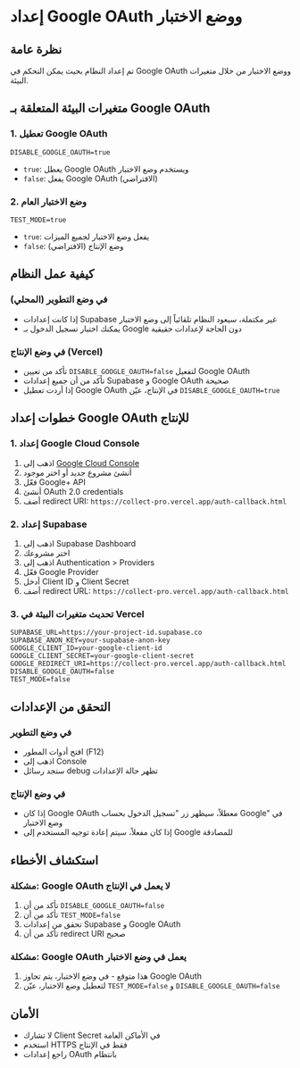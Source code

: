 # إعداد Google OAuth ووضع الاختبار

## نظرة عامة
تم إعداد النظام بحيث يمكن التحكم في Google OAuth ووضع الاختبار من خلال متغيرات البيئة.

## متغيرات البيئة المتعلقة بـ Google OAuth

### 1. تعطيل Google OAuth
```env
DISABLE_GOOGLE_OAUTH=true
```
- `true`: يعطل Google OAuth ويستخدم وضع الاختبار
- `false`: يفعل Google OAuth (الافتراضي)

### 2. وضع الاختبار العام
```env
TEST_MODE=true
```
- `true`: يفعل وضع الاختبار لجميع الميزات
- `false`: وضع الإنتاج (الافتراضي)

## كيفية عمل النظام

### في وضع التطوير (المحلي)
- إذا كانت إعدادات Supabase غير مكتملة، سيعود النظام تلقائياً إلى وضع الاختبار
- يمكنك اختبار تسجيل الدخول بـ Google دون الحاجة لإعدادات حقيقية

### في وضع الإنتاج (Vercel)
- تأكد من تعيين `DISABLE_GOOGLE_OAUTH=false` لتفعيل Google OAuth
- تأكد من أن جميع إعدادات Supabase و Google OAuth صحيحة
- إذا أردت تعطيل Google OAuth في الإنتاج، عيّن `DISABLE_GOOGLE_OAUTH=true`

## خطوات إعداد Google OAuth للإنتاج

### 1. إعداد Google Cloud Console
1. اذهب إلى [Google Cloud Console](https://console.cloud.google.com/)
2. أنشئ مشروع جديد أو اختر موجود
3. فعّل Google+ API
4. أنشئ OAuth 2.0 credentials
5. أضف redirect URI: `https://collect-pro.vercel.app/auth-callback.html`

### 2. إعداد Supabase
1. اذهب إلى Supabase Dashboard
2. اختر مشروعك
3. اذهب إلى Authentication > Providers
4. فعّل Google Provider
5. أدخل Client ID و Client Secret
6. أضف redirect URL: `https://collect-pro.vercel.app/auth-callback.html`

### 3. تحديث متغيرات البيئة في Vercel
```env
SUPABASE_URL=https://your-project-id.supabase.co
SUPABASE_ANON_KEY=your-supabase-anon-key
GOOGLE_CLIENT_ID=your-google-client-id
GOOGLE_CLIENT_SECRET=your-google-client-secret
GOOGLE_REDIRECT_URI=https://collect-pro.vercel.app/auth-callback.html
DISABLE_GOOGLE_OAUTH=false
TEST_MODE=false
```

## التحقق من الإعدادات

### في وضع التطوير
- افتح أدوات المطور (F12)
- اذهب إلى Console
- ستجد رسائل debug تظهر حالة الإعدادات

### في وضع الإنتاج
- إذا كان Google OAuth معطلاً، سيظهر زر "تسجيل الدخول بحساب Google" في وضع الاختبار
- إذا كان مفعلاً، سيتم إعادة توجيه المستخدم إلى Google للمصادقة

## استكشاف الأخطاء

### مشكلة: Google OAuth لا يعمل في الإنتاج
1. تأكد من أن `DISABLE_GOOGLE_OAUTH=false`
2. تأكد من أن `TEST_MODE=false`
3. تحقق من إعدادات Supabase و Google OAuth
4. تأكد من أن redirect URI صحيح

### مشكلة: Google OAuth يعمل في وضع الاختبار
1. هذا متوقع - في وضع الاختبار، يتم تجاوز Google OAuth
2. لتعطيل وضع الاختبار، عيّن `TEST_MODE=false` و `DISABLE_GOOGLE_OAUTH=false`

## الأمان
- لا تشارك Client Secret في الأماكن العامة
- استخدم HTTPS فقط في الإنتاج
- راجع إعدادات OAuth بانتظام